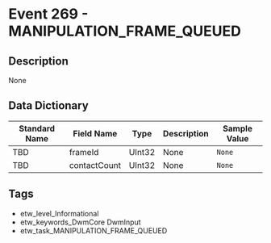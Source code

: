 # Event 269 - MANIPULATION_FRAME_QUEUED

## Description
None

## Data Dictionary
|Standard Name|Field Name|Type|Description|Sample Value|
|---|---|---|---|---|
|TBD|frameId|UInt32|None|`None`|
|TBD|contactCount|UInt32|None|`None`|

## Tags
* etw_level_Informational
* etw_keywords_DwmCore DwmInput
* etw_task_MANIPULATION_FRAME_QUEUED